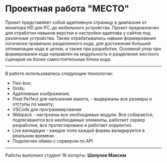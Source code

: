 # Проектная работа "МЕСТО"

Проект представляет собой адаптивную страницу в диапазоне от монитора HD для PC, до мобильного устройства. Проект предназначен для отработки навыков верстки и настройки адаптива у сайтов под различные устройства. Также отрабатывались навыки формирования логически правильно разделенного кода, для достижения большей оптимизации кода в целом, и также при разработке. Основной упор при формировании кода направлен на модульность и разделения жесткого сценария на более самостоятельные блоки кода.

---
  В работе использовались следующие технологии:

* Flex-box;
* Grids;
* Адаптивные изображения;
* Pixel Perfect для наложения макета, - выдержаны все размеры и   отступы по макету;
* VSCode для программирования
* Webpack - настроены все необходимые модули. Все собирается, подтягиваются все необходимые элементы, работает сервер разработки, все протестировано и работает корректно.
* Live валидация - каждое поле каждой формы валидируется в реальном времени.
* Подключен обмен с сервером по API

---
Работы выполнил студент 16 когорты. **Шалунов Максим**
